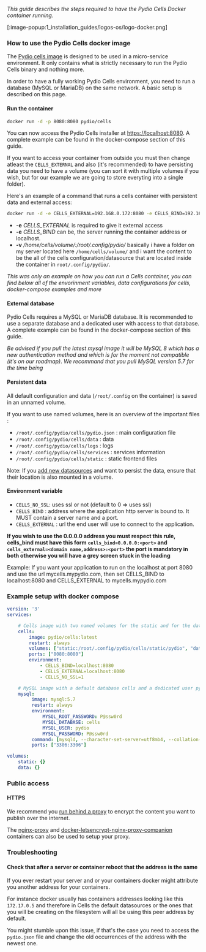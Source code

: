 _This guide describes the steps required to have the Pydio Cells Docker container running._

[:image-popup:1_installation_guides/logos-os/logo-docker.png]

### How to use the Pydio Cells docker image

The [Pydio cells image](https://hub.docker.com/r/pydio/cells/) is designed to be used in a micro-service environment. It only contains what is strictly necessary to run the Pydio Cells binary and nothing more.

In order to have a fully working Pydio Cells environment, you need to run a database (MySQL or MariaDB) on the same network. A basic setup is described on this page.

#### Run the container

```sh
docker run -d -p 8080:8080 pydio/cells
```

You can now access the Pydio Cells installer at [https://localhost:8080](https://localhost:8080). A complete example can be found in the docker-compose section of this guide.

If you want to access your container from outside you must then change atleast the `CELLS_EXTERNAL` and also (it's recommended) to have persisting data you need to have a volume (you can sort it with multiple volumes if you wish, but for our example we are going to store everyting into a single folder).

Here's an example of a command that runs a cells container with persistent data and external access:

```sh
docker run -d -e CELLS_EXTERNAL=192.168.0.172:8080 -e CELLS_BIND=192.168.0.172:8080 -p 8080:8080 -v /home/cells/volume/:/root/.config/pydio/ pydio/cells
```

* **-e** *CELLS_EXTERNAL* is required to give it external access
* **-e** *CELLS_BIND* can be, the server running the container address or localhost.
* **-v** */home/cells/volume/:/root/.config/pydio/* basically i have a folder on my server located here `/home/cells/volume/` and i want the content to be the all of the cells configuration/datasource that are located inside the container in `root/.config/pydio/`.

_This was only an example on how you can run a Cells container, you can find below all of the envorinment variables, data configurations for cells, docker-compose examples and more_


#### External database

Pydio Cells requires a MySQL or MariaDB database. It is recommended to use a separate database and a dedicated user with access to that database. A complete example can be found in the docker-compose section of this guide.

_Be advised if you pull the latest mysql image it will be MySQL 8 which has a new authentication method and which is for the moment not compatible (it's on our roadmap)_.
_We recommand that you pull MySQL version 5.7 for the time being_

#### Persistent data

All default configuration and data (`/root/.config` on the container) is saved in an unnamed volume.

If you want to use named volumes, here is an overview of the important files :

- `/root/.config/pydio/cells/pydio.json` : main configuration file
- `/root/.config/pydio/cells/data` : data
- `/root/.config/pydio/cells/logs` : logs
- `/root/.config/pydio/cells/services` : services information
- `/root/.config/pydio/cells/static` : static frontend files

Note: If you [add new datasources](https://pydio.com/fr/docs/cells/v1/managing-datasources) and want to persist the data, ensure that their location is also mounted in a volume.

#### Environment variable

- `CELLS_NO_SSL`: uses ssl or not (default to 0 => uses ssl)
- `CELLS_BIND` : address where the application http server is bound to. It MUST contain a server name and a port.
- `CELLS_EXTERNAL` : url the end user will use to connect to the application.

**If you wish to use the 0.0.0.0 address you must respect this rule, cells_bind must have this form `cells_bind=0.0.0.0:<port>` and `cells_external=<domain name,address>:<port>` the port is mandatory in both otherwise you will have a grey screen stuck in the loading**

Example:
If you want your application to run on the localhost at port 8080 and use the url mycells.mypydio.com, then set CELLS_BIND to localhost:8080 and CELLS_EXTERNAL to mycells.mypydio.com

### Example setup with docker compose

```yaml
version: '3'
services:

    # Cells image with two named volumes for the static and for the data
    cells:
        image: pydio/cells:latest
        restart: always
        volumes: ["static:/root/.config/pydio/cells/static/pydio", "data:/root/.config/pydio/cells/data"]
        ports: ["8080:8080"]
        environment:
            - CELLS_BIND=localhost:8080
            - CELLS_EXTERNAL=localhost:8080
            - CELLS_NO_SSL=1

    # MySQL image with a default database cells and a dedicated user pydio
    mysql:
         image: mysql:5.7
         restart: always
         environment:
             MYSQL_ROOT_PASSWORD: P@ssw0rd
             MYSQL_DATABASE: cells
             MYSQL_USER: pydio
             MYSQL_PASSWORD: P@ssw0rd
         command: [mysqld, --character-set-server=utf8mb4, --collation-server=utf8mb4_unicode_ci]
         ports: ["3306:3306"]

volumes:
    static: {}
    data: {}
```

### Public access

#### HTTPS

We recommend you [run behind a proxy](https://pydio.com/en/docs/kb/devops) to encrypt the content you want to publish over the internet.

The [nginx-proxy](https://github.com/jwilder/nginx-proxy) and [docker-letsencrypt-nginx-proxy-companion](https://github.com/JrCs/docker-letsencrypt-nginx-proxy-companion) containers can also be used to setup your proxy.

### Troubleshooting 

#### Check that after a server or container reboot that the address is the same

If you ever restart your server and or your containers docker might attribute you another address for your containers.

For instance docker usually has containers addresses looking like this `172.17.0.5` and therefore in Cells the default datasources or the ones that you will be creating on the filesystem will all be using this peer address by default.

You might stumble upon this issue, if that's the case you need to access the `pydio.json` file and change the old occurrences of the address with the newest one.
